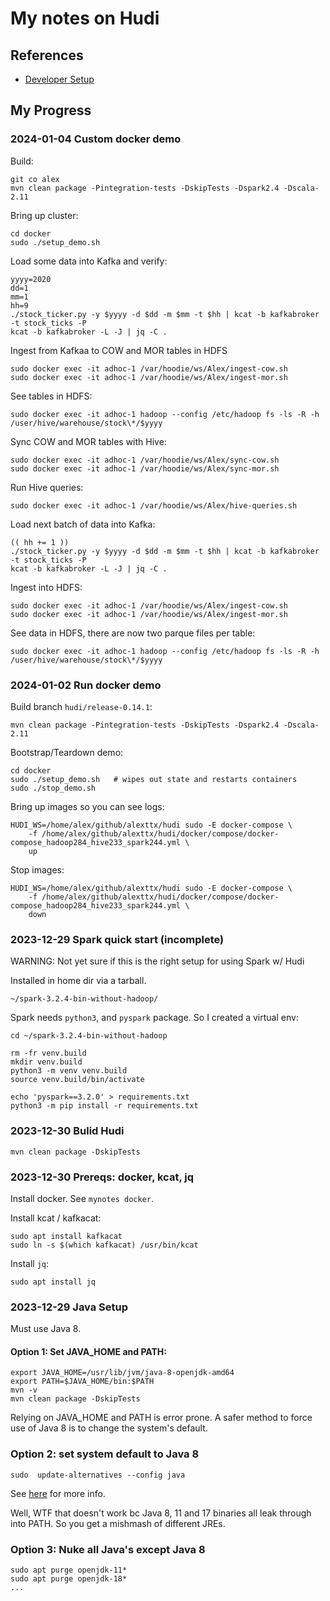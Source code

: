 # My notes on Hudi

## References

- [Developer Setup](https://hudi.apache.org/contribute/developer-setup)

## My Progress

### 2024-01-04 Custom docker demo

Build:
```
git co alex
mvn clean package -Pintegration-tests -DskipTests -Dspark2.4 -Dscala-2.11
```

Bring up cluster:
```
cd docker
sudo ./setup_demo.sh
```

Load some data into Kafka and verify:
```
yyyy=2020
dd=1
mm=1
hh=9
./stock_ticker.py -y $yyyy -d $dd -m $mm -t $hh | kcat -b kafkabroker -t stock_ticks -P
kcat -b kafkabroker -L -J | jq -C .
```

Ingest from Kafkaa to COW and MOR tables in HDFS
```
sudo docker exec -it adhoc-1 /var/hoodie/ws/Alex/ingest-cow.sh
sudo docker exec -it adhoc-1 /var/hoodie/ws/Alex/ingest-mor.sh
```

See tables in HDFS:
```
sudo docker exec -it adhoc-1 hadoop --config /etc/hadoop fs -ls -R -h /user/hive/warehouse/stock\*/$yyyy
```

Sync COW and MOR tables with Hive:
```
sudo docker exec -it adhoc-1 /var/hoodie/ws/Alex/sync-cow.sh
sudo docker exec -it adhoc-1 /var/hoodie/ws/Alex/sync-mor.sh
```

Run Hive queries:
```
sudo docker exec -it adhoc-1 /var/hoodie/ws/Alex/hive-queries.sh
```

Load next batch of data into Kafka:
```
(( hh += 1 ))
./stock_ticker.py -y $yyyy -d $dd -m $mm -t $hh | kcat -b kafkabroker -t stock_ticks -P
kcat -b kafkabroker -L -J | jq -C .
```

Ingest into HDFS:
```
sudo docker exec -it adhoc-1 /var/hoodie/ws/Alex/ingest-cow.sh
sudo docker exec -it adhoc-1 /var/hoodie/ws/Alex/ingest-mor.sh
```

See data in HDFS, there are now two parque files per table:
```
sudo docker exec -it adhoc-1 hadoop --config /etc/hadoop fs -ls -R -h /user/hive/warehouse/stock\*/$yyyy
```


### 2024-01-02 Run docker demo

Build branch `hudi/release-0.14.1`:
```
mvn clean package -Pintegration-tests -DskipTests -Dspark2.4 -Dscala-2.11
```

Bootstrap/Teardown demo:
```
cd docker
sudo ./setup_demo.sh   # wipes out state and restarts containers
sudo ./stop_demo.sh
```

Bring up images so you can see logs:
```
HUDI_WS=/home/alex/github/alexttx/hudi sudo -E docker-compose \
    -f /home/alex/github/alexttx/hudi/docker/compose/docker-compose_hadoop284_hive233_spark244.yml \
    up
```

Stop images:
```
HUDI_WS=/home/alex/github/alexttx/hudi sudo -E docker-compose \
    -f /home/alex/github/alexttx/hudi/docker/compose/docker-compose_hadoop284_hive233_spark244.yml \
    down
```

### 2023-12-29 Spark quick start (incomplete)

WARNING: Not yet sure if this is the right setup for using Spark w/ Hudi

Installed in home dir via a tarball.

```
~/spark-3.2.4-bin-without-hadoop/
```

Spark needs `python3`, and `pyspark` package.  So I created a virtual env:

```
cd ~/spark-3.2.4-bin-without-hadoop

rm -fr venv.build
mkdir venv.build
python3 -m venv venv.build
source venv.build/bin/activate

echo 'pyspark==3.2.0' > requirements.txt
python3 -m pip install -r requirements.txt
```


### 2023-12-30 Bulid Hudi

```
mvn clean package -DskipTests
```

### 2023-12-30 Prereqs: docker, kcat, jq

Install docker.  See `mynotes docker`.

Install kcat / kafkacat:
```
sudo apt install kafkacat
sudo ln -s $(which kafkacat) /usr/bin/kcat
```

Install `jq`:
```
sudo apt install jq
```

### 2023-12-29 Java Setup

Must use Java 8.

#### Option 1: Set JAVA_HOME and PATH:

```
export JAVA_HOME=/usr/lib/jvm/java-8-openjdk-amd64
export PATH=$JAVA_HOME/bin:$PATH
mvn -v
mvn clean package -DskipTests
```

Relying on JAVA_HOME and PATH is error prone. A safer method to force use of
Java 8 is to change the system's default.

### Option 2: set system default to Java 8

```
sudo  update-alternatives --config java
```

See
[here](https://documentation.suse.com/sles/15-SP1/html/SLES-all/cha-update-alternative.html)
for more info.

Well, WTF that doesn't work bc Java 8, 11 and 17 binaries all leak through into PATH.
So you get a mishmash of different JREs.

### Option 3: Nuke all Java's except Java 8

```
sudo apt purge openjdk-11*
sudo apt purge openjdk-18*
...
```

